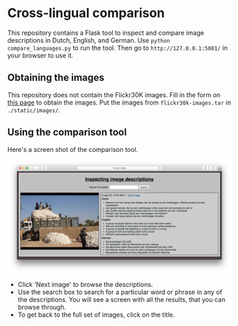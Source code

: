 # Cross-lingual comparison

This repository contains a Flask tool to inspect and compare image descriptions
in Dutch, English, and German. Use `python compare_languages.py` to run the tool.
Then go to `http://127.0.0.1:5001/` in your browser to use it.

## Obtaining the images

This repository does not contain the Flickr30K images. Fill in the form on [this page](http://shannon.cs.illinois.edu/DenotationGraph/)
to obtain the images. Put the images from `flickr30k-images.tar` in `./static/images/`.

## Using the comparison tool

Here's a screen shot of the comparison tool.

![Screenshot](screenshot.png)

* Click 'Next image' to browse the descriptions.
* Use the search box to search for a particular word or phrase in any of the
descriptions. You will see a screen with all the results, that you can browse
through.
* To get back to the full set of images, click on the title.
